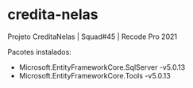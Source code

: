 # credita-nelas
Projeto CreditaNelas | Squad#45 | Recode Pro 2021

Pacotes instalados:
- Microsoft.EntityFrameworkCore.SqlServer -v5.0.13
- Microsoft.EntityFrameworkCore.Tools -v5.0.13
